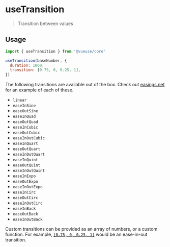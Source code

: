 # useTransition

> Transition between values

## Usage

```js
import { useTransition } from '@vueuse/core'

useTransition(baseNumber, {
  duration: 1000,
  transition: [0.75, 0, 0.25, 1],
})
```

The following transitions are available out of the box. Check out [easings.net](https://easings.net/en) for an example of each of these.

- `linear`
- `easeInSine`
- `easeOutSine`
- `easeInQuad`
- `easeOutQuad`
- `easeInCubic`
- `easeOutCubic`
- `easeInOutCubic`
- `easeInQuart`
- `easeOutQuart`
- `easeInOutQuart`
- `easeInQuint`
- `easeOutQuint`
- `easeInOutQuint`
- `easeInExpo`
- `easeOutExpo`
- `easeInOutExpo`
- `easeInCirc`
- `easeOutCirc`
- `easeInOutCirc`
- `easeInBack`
- `easeOutBack`
- `easeInOutBack`

Custom transitions can be provided as an array of numbers, or a custom function. For example, [`[0.75, 0, 0.25, 1]`](https://cubic-bezier.com/#.75,0,.25,1) would be an ease-in-out transition.
